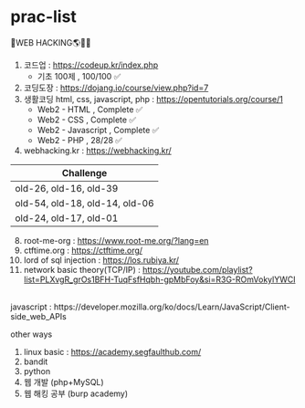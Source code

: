 # prac-list

🔰WEB HACKING🌎🏴‍☠️
1. 코드업 : https://codeup.kr/index.php
   - 기초 100제 , 100/100 ✅
3. 코딩도장 : https://dojang.io/course/view.php?id=7
4. 생활코딩 html, css, javascript, php : https://opentutorials.org/course/1
   - Web2 - HTML , Complete ✅
   - Web2 - CSS , Complete ✅
   - Web2 - Javascript , Complete ✅
   - Web2 - PHP , 28/28 ✅
6. webhacking.kr : https://webhacking.kr/

|Challenge|
|------|
|old-26, old-16, old-39|
|old-54, old-18, old-14, old-06|
|old-24, old-17, old-01|
8. root-me-org : https://www.root-me.org/?lang=en
9. ctftime.org : https://ctftime.org/
10. lord of sql injection : https://los.rubiya.kr/
11. network basic theory(TCP/IP) : https://youtube.com/playlist?list=PLXvgR_grOs1BFH-TuqFsfHqbh-gpMbFoy&si=R3G-ROmVokylYWCI
<br>
javascript : https://developer.mozilla.org/ko/docs/Learn/JavaScript/Client-side_web_APIs

other ways
1. linux basic : https://academy.segfaulthub.com/
2. bandit
3. python
4. 웹 개발 (php+MySQL)
5. 웹 해킹 공부 (burp academy)
